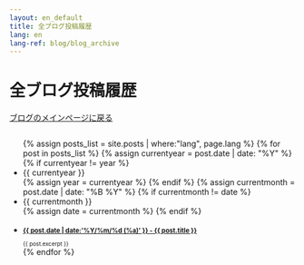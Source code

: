 ```yaml
---
layout: en_default
title: 全ブログ投稿履歴
lang: en
lang-ref: blog/blog_archive
---
```


# 全ブログ投稿履歴

<div id="toc_container">
	<div class="nav-buttons" style="font-size = 0.7em; width: 20em; float: left;">
		<div class="nav-btn" style="border:0;"><a href="/{{page.lang}}/blog"> ブログのメインページに戻る </a></div>
	</div><br><br>
	<ul id="toc_list">
		{% assign posts_list = site.posts | where:"lang", page.lang %}
	  	{% for post in posts_list %}
	  		{% assign currentyear = post.date | date: "%Y" %}
	  		{% if currentyear != year %}
	  			<li id="y{{currentyear}}">{{ currentyear }}</li>
	    		{% assign year = currentyear %}
    		{% endif %}
	  		{% assign currentmonth = post.date | date: "%B %Y" %}
		  	{% if currentmonth != date %}
	  			<li id="y{{currentmonth}}">{{ currentmonth }}</li>
	    		{% assign date = currentmonth %}
    		{% endif %}
	    	<li>
	      		<h3 style="font-size: 0.8em"><a href="{{ post.url }}">{{ post.date | date:'%Y/%m/%d (%a)' }} - {{ post.title }}</a></h3>
	      			<div style="font-size: 0.7em">{{ post.excerpt }}</div>
	    	</li>
	  	{% endfor %}
	</ul>
</div>